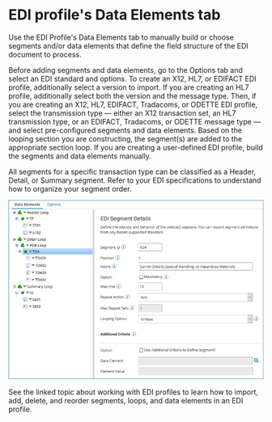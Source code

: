 # EDI profile's Data Elements tab

<head>
  <meta name="guidename" content="Integration"/>
  <meta name="context" content="GUID-486114cd-6edc-4e03-8cd6-9717150eade2"/>
</head>


Use the EDI Profile's Data Elements tab to manually build or choose segments and/or data elements that define the field structure of the EDI document to process.

Before adding segments and data elements, go to the Options tab and select an EDI standard and options. To create an X12, HL7, or EDIFACT EDI profile, additionally select a version to import. If you are creating an HL7 profile, additionally select both the version and the message type. Then, if you are creating an X12, HL7, EDIFACT, Tradacoms, or ODETTE EDI profile, select the transmission type — either an X12 transaction set, an HL7 transmission type, or an EDIFACT, Tradacoms, or ODETTE message type — and select pre-configured segments and data elements. Based on the looping section you are constructing, the segment\(s\) are added to the appropriate section loop. If you are creating a user-defined EDI profile, build the segments and data elements manually.

All segments for a specific transaction type can be classified as a Header, Detail, or Summary segment. Refer to your EDI specifications to understand how to organize your segment order.

![EDI profile's Data Elements tab.](../Images/build-ps-profile-edi-x12-data-elements.jpg)

See the linked topic about working with EDI profiles to learn how to import, add, delete, and reorder segments, loops, and data elements in an EDI profile.